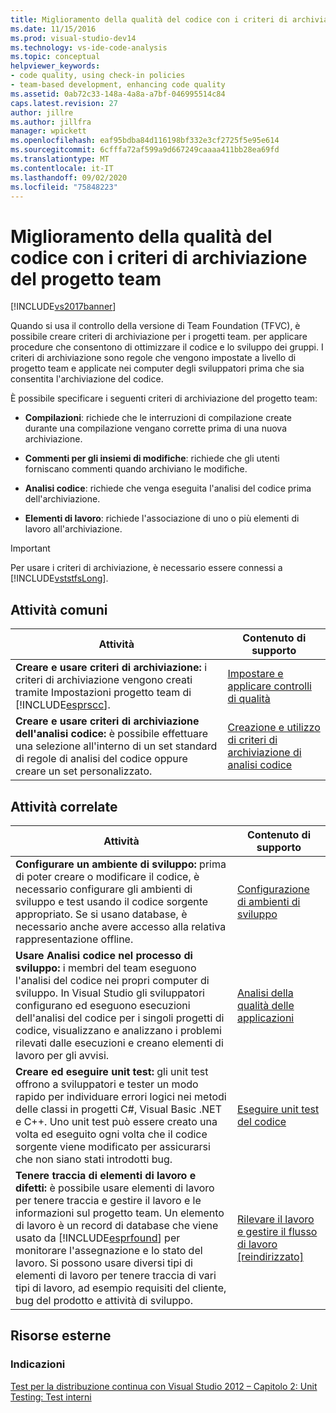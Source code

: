 ```yaml
---
title: Miglioramento della qualità del codice con i criteri di archiviazione del progetto team | Microsoft Docs
ms.date: 11/15/2016
ms.prod: visual-studio-dev14
ms.technology: vs-ide-code-analysis
ms.topic: conceptual
helpviewer_keywords:
- code quality, using check-in policies
- team-based development, enhancing code quality
ms.assetid: 0ab72c33-148a-4a8a-a7bf-046995514c84
caps.latest.revision: 27
author: jillre
ms.author: jillfra
manager: wpickett
ms.openlocfilehash: eaf95bdba84d116198bf332e3cf2725f5e95e614
ms.sourcegitcommit: 6cfffa72af599a9d667249caaaa411bb28ea69fd
ms.translationtype: MT
ms.contentlocale: it-IT
ms.lasthandoff: 09/02/2020
ms.locfileid: "75848223"
---
```

# <a name="enhancing-code-quality-with-team-project-check-in-policies"></a>Miglioramento della qualità del codice con i criteri di archiviazione del progetto team
[!INCLUDE[vs2017banner](../includes/vs2017banner.md)]

Quando si usa il controllo della versione di Team Foundation (TFVC), è possibile creare criteri di archiviazione per i progetti team. per applicare procedure che consentono di ottimizzare il codice e lo sviluppo dei gruppi. I criteri di archiviazione sono regole che vengono impostate a livello di progetto team e applicate nei computer degli sviluppatori prima che sia consentita l'archiviazione del codice.

 È possibile specificare i seguenti criteri di archiviazione del progetto team:

- **Compilazioni**: richiede che le interruzioni di compilazione create durante una compilazione vengano corrette prima di una nuova archiviazione.

- **Commenti per gli insiemi di modifiche**: richiede che gli utenti forniscano commenti quando archiviano le modifiche.

- **Analisi codice**: richiede che venga eseguita l'analisi del codice prima dell'archiviazione.

- **Elementi di lavoro**: richiede l'associazione di uno o più elementi di lavoro all'archiviazione.

> [!IMPORTANT]
> Per usare i criteri di archiviazione, è necessario essere connessi a [!INCLUDE[vststfsLong](../includes/vststfslong-md.md)].

## <a name="common-tasks"></a>Attività comuni

|Attività|Contenuto di supporto|
|----------|------------------------|
|**Creare e usare criteri di archiviazione:** i criteri di archiviazione vengono creati tramite Impostazioni progetto team di [!INCLUDE[esprscc](../includes/esprscc-md.md)].|[Impostare e applicare controlli di qualità](https://msdn.microsoft.com/library/bdc5666e-6cf0-45b2-a0a1-133c3f61e852)|
|**Creare e usare criteri di archiviazione dell'analisi codice:** è possibile effettuare una selezione all'interno di un set standard di regole di analisi del codice oppure creare un set personalizzato.|[Creazione e utilizzo di criteri di archiviazione di analisi codice](../code-quality/creating-and-using-code-analysis-check-in-policies.md)|

## <a name="related-tasks"></a>Attività correlate

|Attività|Contenuto di supporto|
|----------|------------------------|
|**Configurare un ambiente di sviluppo:** prima di poter creare o modificare il codice, è necessario configurare gli ambienti di sviluppo e test usando il codice sorgente appropriato. Se si usano database, è necessario anche avere accesso alla relativa rappresentazione offline.|[Configurazione di ambienti di sviluppo](https://msdn.microsoft.com/7b686610-d379-4ca0-9608-73ef0e576e3a)|
|**Usare Analisi codice nel processo di sviluppo:** i membri del team eseguono l'analisi del codice nei propri computer di sviluppo. In Visual Studio gli sviluppatori configurano ed eseguono esecuzioni dell'analisi del codice per i singoli progetti di codice, visualizzano e analizzano i problemi rilevati dalle esecuzioni e creano elementi di lavoro per gli avvisi.|[Analisi della qualità delle applicazioni](../code-quality/analyzing-application-quality-by-using-code-analysis-tools.md)|
|**Creare ed eseguire unit test:** gli unit test offrono a sviluppatori e tester un modo rapido per individuare errori logici nei metodi delle classi in progetti C#, Visual Basic .NET e C++. Uno unit test può essere creato una volta ed eseguito ogni volta che il codice sorgente viene modificato per assicurarsi che non siano stati introdotti bug.|[Eseguire unit test del codice](../test/unit-test-your-code.md)|
|**Tenere traccia di elementi di lavoro e difetti:** è possibile usare elementi di lavoro per tenere traccia e gestire il lavoro e le informazioni sul progetto team. Un elemento di lavoro è un record di database che viene usato da [!INCLUDE[esprfound](../includes/esprfound-md.md)] per monitorare l'assegnazione e lo stato del lavoro. Si possono usare diversi tipi di elementi di lavoro per tenere traccia di vari tipi di lavoro, ad esempio requisiti del cliente, bug del prodotto e attività di sviluppo.|[Rilevare il lavoro e gestire il flusso di lavoro &#91;reindirizzato&#93;](https://msdn.microsoft.com/d2d8637d-0ef8-4ca3-874e-a04713344032)|

## <a name="external-resources"></a>Risorse esterne

### <a name="guidance"></a>Indicazioni
 [Test per la distribuzione continua con Visual Studio 2012 – Capitolo 2: Unit Testing: Test interni](https://msdn.microsoft.com/library/jj159340.aspx)
